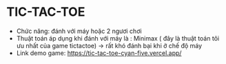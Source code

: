 # TIC-TAC-TOE

- Chức năng: đánh với máy hoặc 2 ngươi chơi
- Thuật toán áp dụng khi đánh với máy là : Minimax ( đây là thuật toán tôi ưu nhất của game tictactoe) -> rất khó đánh bại khi ở chế độ máy
- Link demo game: https://tic-tac-toe-cyan-five.vercel.app/
